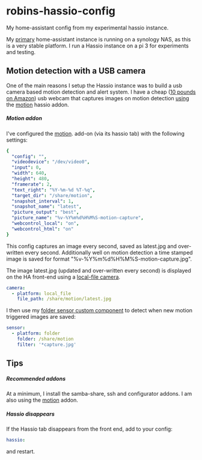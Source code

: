 # robins-hassio-config
My home-assistant config from my experimental hassio instance.

My [primary](https://github.com/robmarkcole/robins-homeassistant-config) home-assistant instance is running on a synology NAS, as this is a very stable platform. I run a Hassio instance on a pi 3 for experiments and testing.

## Motion detection with a USB camera
One of the main reasons I setup the Hassio instance was to build a usb camera based motion detection and alert system. I have a cheap ([10 pounds on Amazon](https://www.amazon.co.uk/gp/product/B000Q3VECE/ref=oh_aui_detailpage_o02_s00?ie=UTF8&psc=1)) usb webcam that captures images on motion detection [using](https://community.home-assistant.io/t/usb-webcam-on-hassio/37297/7) the [motion](https://motion-project.github.io/) hassio addon.

##### Motion addon
I've configured the [motion](https://github.com/HerrHofrat/hassio-addons/tree/master/motion). add-on (via its hassio tab) with the following settings:

```yaml
{
  "config": "",
  "videodevice": "/dev/video0",
  "input": 0,
  "width": 640,
  "height": 480,
  "framerate": 2,
  "text_right": "%Y-%m-%d %T-%q",
  "target_dir": "/share/motion",
  "snapshot_interval": 1,
  "snapshot_name": "latest",
  "picture_output": "best",
  "picture_name": "%v-%Y%m%d%H%M%S-motion-capture",
  "webcontrol_local": "on",
  "webcontrol_html": "on"
}
```
This config captures an image every second, saved as latest.jpg and over-written every second. Additionally well on motion detection a time stamped image is saved for format "%v-%Y%m%d%H%M%S-motion-capture.jpg".

The image latest.jpg (updated and over-written every second) is displayed on the HA front-end using a [local-file camera](https://home-assistant.io/components/camera.local_file/).

```yaml
camera:
  - platform: local_file
    file_path: /share/motion/latest.jpg
```
I then use my [folder sensor custom component](https://github.com/robmarkcole/HASS-folder-sensor) to detect when new motion triggered images are saved:

```yaml
sensor:
  - platform: folder
    folder: /share/motion
    filter: '*capture.jpg'
```

## Tips
##### Recommended addons
At a minimum, I install the samba-share, ssh and configurator addons. I am also using the [motion](https://github.com/HerrHofrat/hassio-addons/tree/master/motion) addon.

##### Hassio disappears
If the Hassio tab disappears from the front end, add to your config:
```yaml
hassio:
```
and restart.
